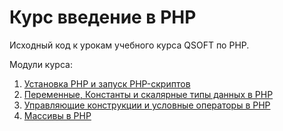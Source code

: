 # Курс введение в PHP

Исходный код к урокам учебного курса QSOFT по PHP.

Модули курса:

1. [Установка PHP и запуск PHP-скриптов](01-module)
2. [Переменные, Константы и скалярные типы данных в PHP](02-module)
3. [Управляющие конструкции и условные операторы в PHP](03-module)
4. [Массивы в PHP](04-module)
